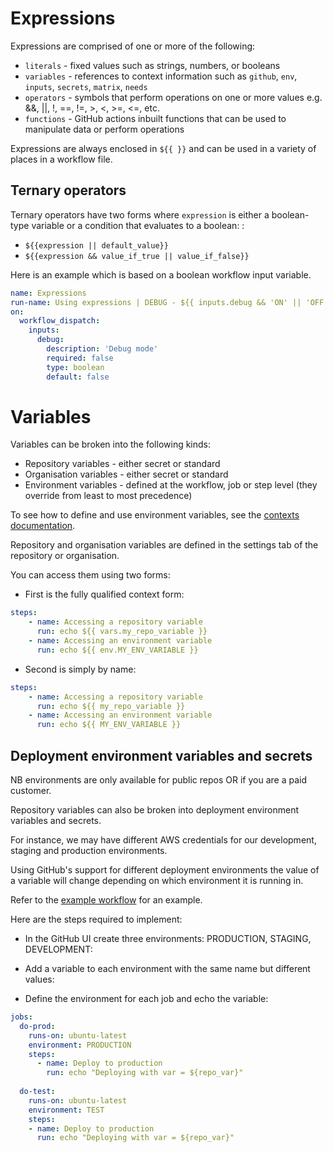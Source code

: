 # Expressions 

Expressions are comprised of one or more of the following:

- `literals` - fixed values such as strings, numbers, or booleans
- `variables` - references to context information such as `github`, `env`, `inputs`, `secrets`, `matrix`, `needs`
- `operators` - symbols that perform operations on one or more values e.g. &&, ||, !, ==, !=, >, <, >=, <=, etc.
- `functions` - GitHub actions inbuilt functions that can be used to manipulate data or perform operations

Expressions are always enclosed in `${{ }}` and can be used in a variety of places in a workflow file.

## Ternary operators

Ternary operators have two forms where `expression` is either a boolean-type variable or a condition that evaluates to a boolean:   :

- `${{expression || default_value}}`
- `${{expression && value_if_true || value_if_false}}`

Here is an example which is based on a boolean workflow input variable.

```yaml
name: Expressions
run-name: Using expressions | DEBUG - ${{ inputs.debug && 'ON' || 'OFF' }}
on:
  workflow_dispatch:
    inputs:
      debug:
        description: 'Debug mode'
        required: false
        type: boolean
        default: false
```

# Variables

Variables can be broken into the following kinds:

- Repository variables - either secret or standard
- Organisation variables - either secret or standard
- Environment variables - defined at the workflow, job or step level (they override from least to most precedence)

To see how to define and use environment variables, see the [contexts documentation](../6-contexts/contexts.md#environment-variables).

Repository and organisation variables are defined in the settings tab of the repository or organisation.

You can access them using two forms:

- First is the fully qualified context form:

```yaml
steps:
    - name: Accessing a repository variable
      run: echo ${{ vars.my_repo_variable }}
    - name: Accessing an environment variable
      run: echo ${{ env.MY_ENV_VARIABLE }}
```

- Second is simply by name:

```yaml
steps:
    - name: Accessing a repository variable
      run: echo ${{ my_repo_variable }}
    - name: Accessing an environment variable
      run: echo ${{ MY_ENV_VARIABLE }}
```

## Deployment environment variables and secrets

NB environments are only available for public repos OR if you are a paid customer.

Repository variables can also be broken into deployment environment variables and secrets. 

For instance, we may have different AWS credentials for our development, staging and production environments.

Using GitHub's support for different deployment environments the value of a variable will change depending on which environment it is running in.

Refer to the [example workflow](../.github/workflows/08-variables-deployment-environments.yaml) for an example.

Here are the steps required to implement:

- In the GitHub UI create three environments: PRODUCTION, STAGING, DEVELOPMENT:

- Add a variable to each environment with the same name but different values:

- Define the environment for each job and echo the variable:


```yaml
jobs:
  do-prod:
    runs-on: ubuntu-latest
    environment: PRODUCTION
    steps:
      - name: Deploy to production
        run: echo "Deploying with var = ${repo_var}"
        
  do-test:
    runs-on: ubuntu-latest
    environment: TEST
    steps:
    - name: Deploy to production
      run: echo "Deploying with var = ${repo_var}"
```